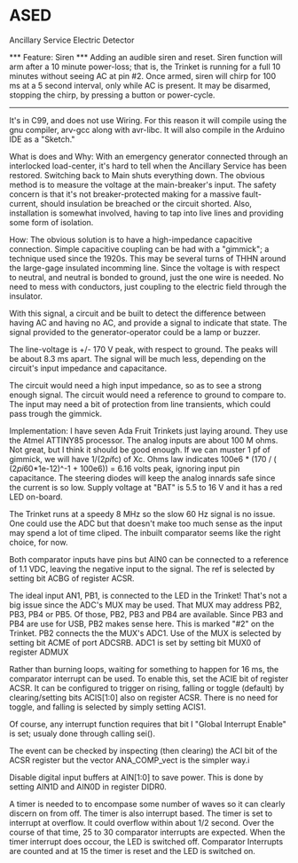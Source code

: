 ASED
=========
Ancillary Service Electric Detector

*** Feature: Siren ***
Adding an audible siren and reset. Siren function will arm after a 10 minute
power-loss; that is, the Trinket is running for a full 10 minutes without
seeing AC at pin #2.
Once armed, siren will chirp for 100 ms at a 5 second interval, only while
AC is present.
It may be disarmed, stopping the chirp, by pressing a button or power-cycle.
**********************
  

It's in C99, and does not use Wiring. For this reason it will compile using the
gnu compiler, arv-gcc along with avr-libc. It will also compile in the Arduino IDE as a "Sketch."

What is does and Why:
With an emergency generator connected through an interlocked load-center,
it's hard to tell when the Ancillary Service has been restored. Switching
back to Main shuts everything down. The obvious method is to measure the
voltage at the main-breaker's input. The safety concern is that it's not
breaker-protected making for a massive fault-current, should insulation be
breached or the circuit shorted. Also, installation is somewhat involved,
having to tap into live lines and providing some form of isolation.

How: 
The obvious solution is to have a high-impedance capacitive connection. Simple
capacitive coupling can be had with a "gimmick"; a technique used since the
1920s. This may be several turns of THHN around the large-gage insulated
incomming line. Since the voltage is with respect to neutral, and neutral is
bonded to ground, just the one wire is needed. No need to mess with conductors,
just coupling to the electric field through the insulator.

With this signal, a circuit and be built to detect the difference between
having AC and having no AC, and provide a signal to indicate that state.
The signal provided to the generator-operator could be a lamp or buzzer.

The line-voltage is +/- 170 V peak, with respect to ground. The peaks will be
about 8.3 ms apart. The signal will be much less, depending on the circuit's
input impedance and capacitance.

The circuit would need a high input impedance, so as to see a strong enough
signal. The circuit would need a reference to ground to compare to. The input
may need a bit of protection from line transients, which could pass trough
the gimmick.

Implementation:
I have seven Ada Fruit Trinkets just laying around. They use the Atmel 
ATTINY85 processor. The analog inputs are about 100 M ohms. Not great, but
I think it should be good enough. If we can muster 1 pf of gimmick, we will
have 1/(2*pi*fc) of Xc. Ohms law indicates
100e6 * (170 / ( (2*pi*60*1e-12)^-1 + 100e6)) = 6.16 volts peak, ignoring
input pin capacitance. The steering diodes will keep the analog innards safe
since the current is so low. Supply voltage at "BAT" is 5.5 to 16 V and it has
a red LED on-board.

The Trinket runs at a speedy 8 MHz so the slow 60 Hz signal is no issue. One
could use the ADC but that doesn't make too much sense as the input may spend a
lot of time cliped. The inbuilt comparator seems like the right choice, for now.

Both comparator inputs have pins but AIN0 can be connected to a reference of
1.1 VDC, leaving the negative input to the signal. The ref is selected by
setting bit ACBG of register ACSR.

The ideal input AN1, PB1, is connected to the LED in the Trinket!
That's not a big issue since the ADC's MUX may be used. That MUX may address
PB2, PB3, PB4 or PB5. Of those, PB2, PB3 and PB4 are available. Since PB3 and
PB4 are use for USB, PB2 makes sense here. This is marked "#2" on the Trinket.
PB2 connects the the MUX's ADC1. Use of the MUX is selected by setting bit ACME of port ADCSRB. ADC1 is set by setting bit MUX0 of register ADMUX 

Rather than burning loops, waiting for something to happen for 16 ms, the
comparator interrupt can be used. To enable this, set the ACIE bit of register
ACSR. It can be configured to trigger on rising, falling or toggle (default)
by clearing/setting bits ACIS[1:0] also on register ACSR. There is no need for
toggle, and falling is selected by simply setting ACIS1.

Of course, any interrupt function requires that bit I "Global Interrupt Enable"
is set; usualy done through calling sei().

The event can be checked by inspecting (then clearing) the ACI bit of the ACSR
register but the vector ANA_COMP_vect is the simpler way.i

Disable digital input buffers at AIN[1:0] to save power. This is done by
setting AIN1D and AIN0D in register DIDR0.

A timer is needed to to encompase some number of waves so it can clearly
discern on from off. The timer is also interrupt based. The timer is set to
interrupt at overflow. It could overflow within about 1/2 second. Over the
course of that time, 25 to 30 comparator interrupts are expected. When the
timer interrupt does occour, the LED is switched off. Comparator Interrupts are
counted and at 15 the timer is reset and the LED is switched on.


 

     
